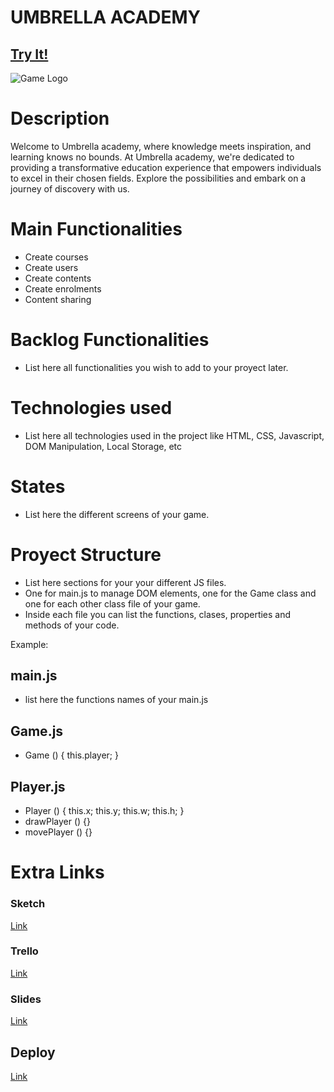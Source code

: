 # UMBRELLA ACADEMY

## [Try It!]()

![Game Logo](https://umbrellaacademyapp.adaptable.app/)

# Description

Welcome to Umbrella academy, where knowledge meets inspiration, and learning knows no bounds. At Umbrella academy, we're dedicated to providing a transformative education experience that empowers individuals to excel in their chosen fields. Explore the possibilities and embark on a journey of discovery with us.

# Main Functionalities

- Create courses
- Create users
- Create contents
- Create enrolments
- Content sharing

# Backlog Functionalities

- List here all functionalities you wish to add to your proyect later.

# Technologies used

- List here all technologies used in the project like HTML, CSS, Javascript, DOM Manipulation, Local Storage, etc

# States

- List here the different screens of your game.

# Proyect Structure

- List here sections for your your different JS files.
- One for main.js to manage DOM elements, one for the Game class and one for each other class file of your game.
- Inside each file you can list the functions, clases, properties and methods of your code.

Example:

## main.js

- list here the functions names of your main.js

## Game.js

- Game () {
  this.player;
  }

## Player.js

- Player () {
  this.x;
  this.y;
  this.w;
  this.h;
  }
- drawPlayer () {}
- movePlayer () {}

# Extra Links

### Sketch

[Link](www.your-excalidraw-url-here.com)

### Trello

[Link](www.your-trello-url-here.com)

### Slides

[Link](www.your-slides-url-here.com)

## Deploy

[Link](www.your-deploy-url-here.com)
